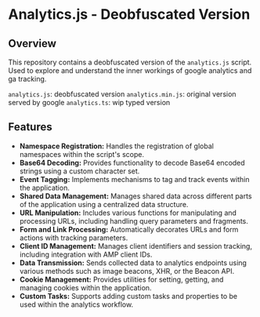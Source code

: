 # Analytics.js - Deobfuscated Version

## Overview

This repository contains a deobfuscated version of the `analytics.js` script. Used to explore and understand
the inner workings of google analytics and ga tracking.

`analytics.js`: deobfuscated version
`analytics.min.js`: original version served by google
`analytics.ts`: wip typed version

## Features

- **Namespace Registration:** Handles the registration of global namespaces within the script's scope.
- **Base64 Decoding:** Provides functionality to decode Base64 encoded strings using a custom character set.
- **Event Tagging:** Implements mechanisms to tag and track events within the application.
- **Shared Data Management:** Manages shared data across different parts of the application using a centralized data structure.
- **URL Manipulation:** Includes various functions for manipulating and processing URLs, including handling query parameters and fragments.
- **Form and Link Processing:** Automatically decorates URLs and form actions with tracking parameters.
- **Client ID Management:** Manages client identifiers and session tracking, including integration with AMP client IDs.
- **Data Transmission:** Sends collected data to analytics endpoints using various methods such as image beacons, XHR, or the Beacon API.
- **Cookie Management:** Provides utilities for setting, getting, and managing cookies within the application.
- **Custom Tasks:** Supports adding custom tasks and properties to be used within the analytics workflow.

